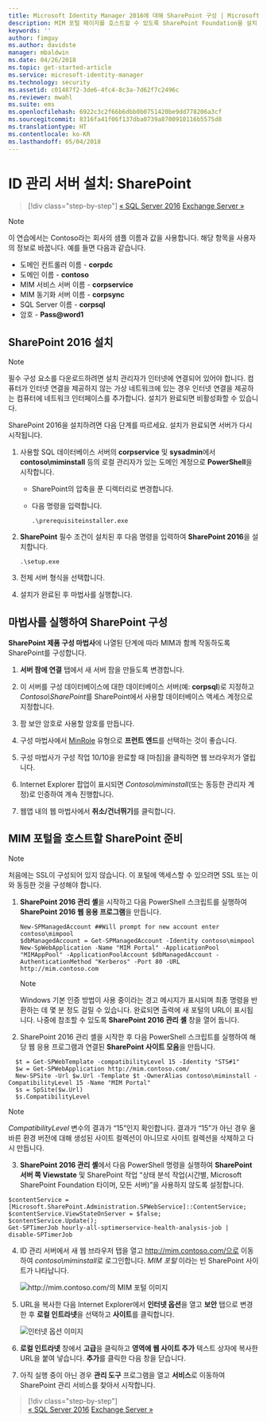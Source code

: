 ```yaml
---
title: Microsoft Identity Manager 2016에 대해 SharePoint 구성 | Microsoft 문서
description: MIM 포털 페이지를 호스트할 수 있도록 SharePoint Foundation을 설치 및 구성합니다.
keywords: ''
author: fimguy
ms.author: davidste
manager: mbaldwin
ms.date: 04/26/2018
ms.topic: get-started-article
ms.service: microsoft-identity-manager
ms.technology: security
ms.assetid: c01487f2-3de6-4fc4-8c3a-7d62f7c2496c
ms.reviewer: mwahl
ms.suite: ems
ms.openlocfilehash: 6922c3c2f66b6dbb0b0751420be9dd778206a3cf
ms.sourcegitcommit: 8316fa41f06f137dba0739a8700910116b5575d8
ms.translationtype: HT
ms.contentlocale: ko-KR
ms.lasthandoff: 05/04/2018
---
```

# <a name="set-up-an-identity-management-server-sharepoint"></a>ID 관리 서버 설치: SharePoint

>[!div class="step-by-step"]
[« SQL Server 2016](prepare-server-sql2016.md)
[Exchange Server »](prepare-server-exchange.md)

> [!NOTE]
> 이 연습에서는 Contoso라는 회사의 샘플 이름과 값을 사용합니다. 해당 항목을 사용자의 정보로 바꿉니다. 예를 들면 다음과 같습니다.
> - 도메인 컨트롤러 이름 - **corpdc**
> - 도메인 이름 - **contoso**
> - MIM 서비스 서버 이름 - **corpservice**
> - MIM 동기화 서버 이름 - **corpsync**
> - SQL Server 이름 - **corpsql**
> - 암호 - **Pass@word1**


## <a name="install-sharepoint-2016"></a>**SharePoint 2016** 설치

> [!NOTE]
> 필수 구성 요소를 다운로드하려면 설치 관리자가 인터넷에 연결되어 있어야 합니다. 컴퓨터가 인터넷 연결을 제공하지 않는 가상 네트워크에 있는 경우 인터넷 연결을 제공하는 컴퓨터에 네트워크 인터페이스를 추가합니다. 설치가 완료되면 비활성화할 수 있습니다.

SharePoint 2016을 설치하려면 다음 단계를 따르세요. 설치가 완료되면 서버가 다시 시작됩니다.

1.  사용할 SQL 데이터베이스 서버의 **corpservice** 및 **sysadmin**에서 **contoso\miminstall** 등의 로컬 관리자가 있는 도메인 계정으로 **PowerShell**을 시작합니다.

    -   SharePoint의 압축을 푼 디렉터리로 변경합니다.

    -   다음 명령을 입력합니다.

        ```
        .\prerequisiteinstaller.exe
        ```

2.  **SharePoint** 필수 조건이 설치된 후 다음 명령을 입력하여 **SharePoint 2016**을 설치합니다.

    ```
    .\setup.exe
    ```

3.  전체 서버 형식을 선택합니다.

4.  설치가 완료된 후 마법사를 실행합니다.

## <a name="run-the-wizard-to-configure-sharepoint"></a>마법사를 실행하여 SharePoint 구성

**SharePoint 제품 구성 마법사**에 나열된 단계에 따라 MIM과 함께 작동하도록 SharePoint를 구성합니다.

1. **서버 팜에 연결** 탭에서 새 서버 팜을 만들도록 변경합니다.

2. 이 서버를 구성 데이터베이스에 대한 데이터베이스 서버(예: **corpsql**)로 지정하고 *Contoso\SharePoint*를 SharePoint에서 사용할 데이터베이스 액세스 계정으로 지정합니다.
3. 팜 보안 암호로 사용할 암호를 만듭니다.

4. 구성 마법사에서 [MinRole](https://docs.microsoft.com/en-us/sharepoint/install/overview-of-minrole-server-roles-in-sharepoint-server-2016) 유형으로 **프런트 엔드**를 선택하는 것이 좋습니다.

5. 구성 마법사가 구성 작업 10/10을 완료할 때 [마침]을 클릭하면 웹 브라우저가 열립니다.

6. Internet Explorer 팝업이 표시되면 *Contoso\miminstall*(또는 동등한 관리자 계정)로 인증하여 계속 진행합니다.

7. 웹앱 내의 웹 마법사에서 **취소/건너뛰기**를 클릭합니다.


## <a name="prepare-sharepoint-to-host-the-mim-portal"></a>MIM 포털을 호스트할 SharePoint 준비

> [!NOTE]
> 처음에는 SSL이 구성되어 있지 않습니다. 이 포털에 액세스할 수 있으려면 SSL 또는 이와 동등한 것을 구성해야 합니다.

1. **SharePoint 2016 관리 셸**을 시작하고 다음 PowerShell 스크립트를 실행하여 **SharePoint 2016 웹 응용 프로그램**을 만듭니다.

    ```
    New-SPManagedAccount ##Will prompt for new account enter contoso\mimpool 
    $dbManagedAccount = Get-SPManagedAccount -Identity contoso\mimpool
    New-SpWebApplication -Name "MIM Portal" -ApplicationPool "MIMAppPool" -ApplicationPoolAccount $dbManagedAccount -AuthenticationMethod "Kerberos" -Port 80 -URL http://mim.contoso.com
    ```

    > [!NOTE]
    > Windows 기본 인증 방법이 사용 중이라는 경고 메시지가 표시되며 최종 명령을 반환하는 데 몇 분 정도 걸릴 수 있습니다. 완료되면 출력에 새 포털의 URL이 표시됩니다. 나중에 참조할 수 있도록 **SharePoint 2016 관리 셸** 창을 열어 둡니다.

2. SharePoint 2016 관리 셸을 시작한 후 다음 PowerShell 스크립트를 실행하여 해당 웹 응용 프로그램과 연결된 **SharePoint 사이트 모음**을 만듭니다.

  ```
    $t = Get-SPWebTemplate -compatibilityLevel 15 -Identity "STS#1"
    $w = Get-SPWebApplication http://mim.contoso.com/
    New-SPSite -Url $w.Url -Template $t -OwnerAlias contoso\miminstall -CompatibilityLevel 15 -Name "MIM Portal"
    $s = SpSite($w.Url)
    $s.CompatibilityLevel
  ```

  > [!NOTE]
  > *CompatibilityLevel* 변수의 결과가 “15”인지 확인합니다. 결과가 “15”가 아닌 경우 올바른 환경 버전에 대해 생성된 사이트 컬렉션이 아니므로 사이트 컬렉션을 삭제하고 다시 만듭니다.

3. **SharePoint 2016 관리 셸**에서 다음 PowerShell 명령을 실행하여 **SharePoint 서버 쪽 Viewstate** 및 SharePoint 작업 “상태 분석 작업(시간별, Microsoft SharePoint Foundation 타이머, 모든 서버)”을 사용하지 않도록 설정합니다.

  ```
  $contentService = [Microsoft.SharePoint.Administration.SPWebService]::ContentService;
  $contentService.ViewStateOnServer = $false;
  $contentService.Update();
  Get-SPTimerJob hourly-all-sptimerservice-health-analysis-job | disable-SPTimerJob
  ```

4. ID 관리 서버에서 새 웹 브라우저 탭을 열고 http://mim.contoso.com/으로 이동하여 *contoso\miminstall*로 로그인합니다.  *MIM 포털* 이라는 빈 SharePoint 사이트가 나타납니다.

    ![http://mim.contoso.com/의 MIM 포털 이미지](media/prepare-server-sharepoint/MIM_DeploySP1new.png)

5. URL을 복사한 다음 Internet Explorer에서 **인터넷 옵션**을 열고 **보안** 탭으로 변경한 후 **로컬 인트라넷**을 선택하고 **사이트**를 클릭합니다.

    ![인터넷 옵션 이미지](media/MIM-DeploySP2.png)

6. **로컬 인트라넷** 창에서 **고급**을 클릭하고 **영역에 웹 사이트 추가** 텍스트 상자에 복사한 URL을 붙여 넣습니다. **추가**를 클릭한 다음 창을 닫습니다.

7. 아직 실행 중이 아닌 경우 **관리 도구** 프로그램을 열고 **서비스**로 이동하여 SharePoint 관리 서비스를 찾아서 시작합니다.

>[!div class="step-by-step"]  
[« SQL Server 2016](prepare-server-sql2016.md)
[Exchange Server »](prepare-server-exchange.md)

